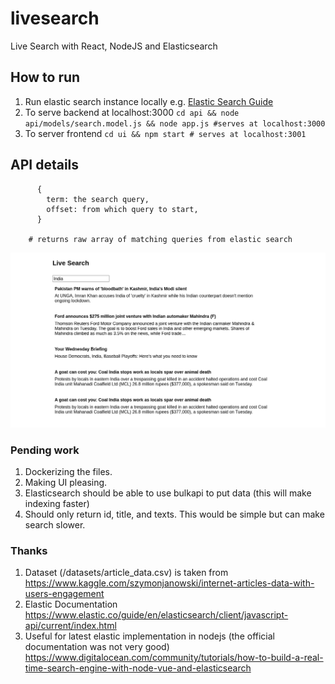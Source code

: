 # livesearch
Live Search with React, NodeJS and Elasticsearch

## How to run
1. Run elastic search instance locally e.g. [Elastic Search Guide](https://www.elastic.co/guide/en/elasticsearch/reference/current/install-elasticsearch.html)
2. To serve backend at localhost:3000 ``` cd api && node api/models/search.model.js && node app.js #serves at localhost:3000 ```
3. To server frontend ```cd ui && npm start # serves at localhost:3001```

## API details
``` GET /search
      {
        term: the search query,
        offset: from which query to start,
      }
      
    # returns raw array of matching queries from elastic search
```

![livesearch using react nodejs and elasticsearch](https://github.com/kanurag94/livesearch/blob/main/images/search.png)

### Pending work
1. Dockerizing the files.
2. Making UI pleasing.
3. Elasticsearch should be able to use bulkapi to put data (this will make indexing faster)
4. Should only return id, title, and texts. This would be simple but can make search slower.

### Thanks
1. Dataset (/datasets/article_data.csv) is taken from https://www.kaggle.com/szymonjanowski/internet-articles-data-with-users-engagement
2. Elastic Documentation https://www.elastic.co/guide/en/elasticsearch/client/javascript-api/current/index.html
3. Useful for latest elastic implementation in nodejs (the official documentation was not very good) https://www.digitalocean.com/community/tutorials/how-to-build-a-real-time-search-engine-with-node-vue-and-elasticsearch
